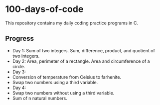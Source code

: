 # 100-days-of-code
This repository contains my daily coding practice programs in C.
## Progress
- Day 1:
Sum of two integers.
Sum, difference, product, and quotient of two integers.
- Day 2:
Area, perimeter of a rectangle.
Area and circumference of a circle.
- Day 3:
- Conversion of temperature from Celsius to farhenite.
- Swap two numbers using a third variable.
- Day 4:
- Swap two numbers without using a third variable.
- Sum of n natural numbers.
